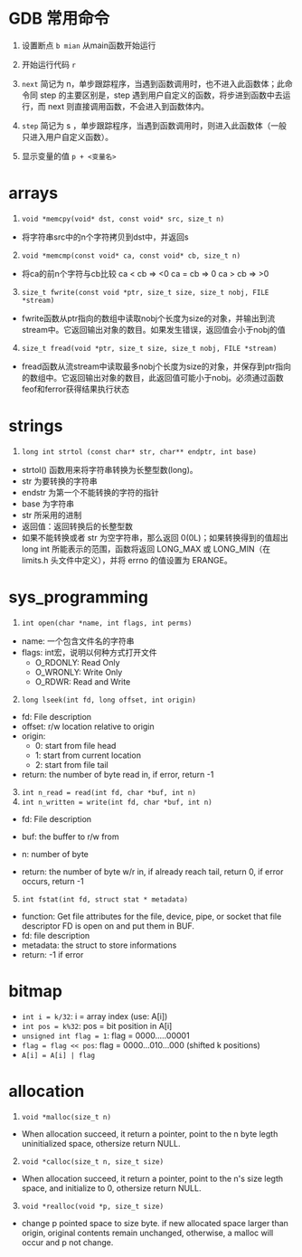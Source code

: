 # GDB 常用命令

1. 设置断点 
`b mian` 从main函数开始运行

2. 开始运行代码
`r`

3. `next`
简记为 n，单步跟踪程序，当遇到函数调用时，也不进入此函数体；此命令同 step 的主要区别是，step 遇到用户自定义的函数，将步进到函数中去运行，而 next 则直接调用函数，不会进入到函数体内。

4. `step`
简记为 s ，单步跟踪程序，当遇到函数调用时，则进入此函数体（一般只进入用户自定义函数）。

5. 显示变量的值
`p + <变量名>`

# arrays
1. `void *memcpy(void* dst, const void* src, size_t n)`

- 将字符串src中的n个字符拷贝到dst中，并返回s

2. `void *memcmp(const void* ca, const void* cb, size_t n)`

- 将ca的前n个字符与cb比较
ca < cb => <0
ca = cb => 0
ca > cb => >0

3. `size_t fwrite(const void *ptr, size_t size, size_t nobj, FILE *stream)`
- fwrite函数从ptr指向的数组中读取nobj个长度为size的对象，并输出到流stream中。它返回输出对象的数目。如果发生错误，返回值会小于nobj的值
                           
4. `size_t fread(void *ptr, size_t size, size_t nobj, FILE *stream)`
- fread函数从流stream中读取最多nobj个长度为size的对象，并保存到ptr指向的数组中。它返回输出对象的数目，此返回值可能小于nobj。必须通过函数feof和ferror获得结果执行状态

# strings

1. `long int strtol (const char* str, char** endptr, int base)`

- strtol() 函数用来将字符串转换为长整型数(long)。 
- str 为要转换的字符串
- endstr 为第一个不能转换的字符的指针
- base 为字符串 
- str 所采用的进制
- 返回值：返回转换后的长整型数
- 如果不能转换或者 str 为空字符串，那么返回 0(0L)；如果转换得到的值超出 long int 所能表示的范围，函数将返回 LONG_MAX 或 LONG_MIN（在 limits.h 头文件中定义），并将 errno 的值设置为 ERANGE。

# sys_programming

1. `int open(char *name, int flags, int perms)`

- name: 一个包含文件名的字符串
- flags: int宏，说明以何种方式打开文件
    - O_RDONLY: Read Only
    - O_WRONLY: Write Only
    - O_RDWR: Read and Write

2. `long lseek(int fd, long offset, int origin)`

- fd: File description
- offset: r/w location relative to origin
- origin: 
    - 0: start from file head
    - 1: start from current location
    - 2: start from file tail
- return: the number of byte read in, if error, return -1

3. `int n_read = read(int fd, char *buf, int n)`
4. `int n_written = write(int fd, char *buf, int n)`

- fd: File description
- buf: the buffer to r/w from
- n: number of byte

- return: the number of byte w/r in, if already reach tail, return 0, if error occurs, return -1

5. `int fstat(int fd, struct stat * metadata)`

- function: Get file attributes for the file, device, pipe, or socket that file descriptor FD is open on and put them in BUF.
- fd: file description
- metadata: the struct to store informations
- return: -1 if error

# bitmap

- `int i = k/32`: i = array index (use: A[i])
- `int pos = k%32`: pos = bit position in A[i]
- `unsigned int flag = 1`: flag = 0000.....00001
- `flag = flag << pos`: flag = 0000...010...000   (shifted k positions)
- `A[i] = A[i] | flag`

# allocation

1. `void *malloc(size_t n)`

- When allocation succeed, it return a pointer, point to the n byte legth uninitialized space, othersize return NULL.

2. `void *calloc(size_t n, size_t size)`

- When allocation succeed, it return a pointer, point to the n's size legth space, and initialize to 0, othersize return NULL.

3. `void *realloc(void *p, size_t size)`

- change p pointed space to size byte. if new allocated space larger than origin, original contents remain unchanged, otherwise, a malloc will occur and p not change.